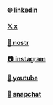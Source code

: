 #### [🌐 linkedin](https://www.linkedin.com/in/arteeh)

#### [𝕏 x](https://www.x.com/arteehlive)

#### [🦅 nostr](https://snort.social/p/npub1rk9nz4q8vjxaz80rqdgye8nwqxgl5eh39fsm7yd38stn4yua34esdk70ah)

#### [📷 instagram](https://www.instagram.com/arteehlive)

#### [🎥 youtube](https://www.youtube.com/channel/UCml0vYEmvmLs0Splgtj4D5g/)

#### [👻 snapchat](https://www.snapchat.com/add/arteehlive)
